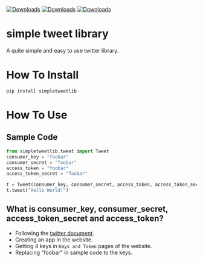 [![Downloads](https://pepy.tech/badge/simpletweetlib)](https://pepy.tech/project/simpletweetlib)
[![Downloads](https://pepy.tech/badge/simpletweetlib/month)](https://pepy.tech/project/simpletweetlib/month)
[![Downloads](https://pepy.tech/badge/simpletweetlib/week)](https://pepy.tech/project/simpletweetlib/week)

# simple tweet library
A quite simple and easy to use twitter library.

# How To Install
```
pip install simpletweetlib
```

# How To Use
## Sample Code
```python
from simpletweetlib.tweet import Tweet
consumer_key = "foobar"
consumer_secret = "foobar"
access_token = "foobar"
access_token_secret = "foobar"

t = Tweet(consumer_key, consumer_secret, access_token, access_token_secret)
t.tweet("Hello World!")
```

## What is consumer_key, consumer_secret, access_token_secret and access_token?
* Following the [twitter document](https://developer.twitter.com/en/account/get-started).
* Creating an app in the website.
* Getting 4 keys in `Keys and Token` pages of the website.
* Replacing "foobar" in sample code to the keys.
